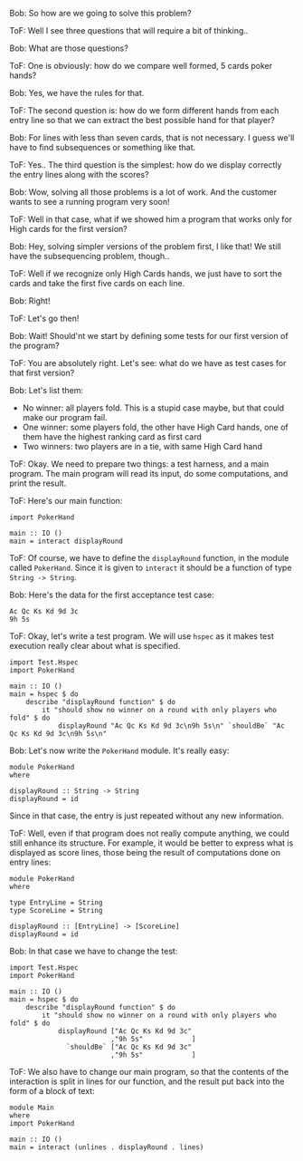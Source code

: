 Bob: So how are we going to solve this problem?

ToF: Well I see three questions that will require a bit of thinking..

Bob: What are those questions?

ToF: One is obviously: how do we compare well formed, 5 cards poker hands?

Bob: Yes, we have the rules for that. 

ToF: The second question is: how do we form different hands from each entry line so that we can extract the best possible hand for that player?

Bob: For lines with less than seven cards, that is not necessary. I guess we'll have to find subsequences or something like that. 

ToF: Yes.. The third question is the simplest: how do we display correctly the entry lines along with the scores?

Bob: Wow, solving all those problems is a lot of work. And the customer wants to see a running program very soon!

ToF: Well in that case, what if we showed him a program that works only for High cards for the first version?

Bob: Hey, solving simpler versions of the problem first, I like that! We still have the subsequencing problem, though..

ToF: Well if we recognize only High Cards hands, we just have to sort the cards and take the first five cards on each line. 

Bob: Right!

ToF: Let's go then!

Bob: Wait! Should'nt we start by defining some tests for our first version of the program?

ToF: You are absolutely right. Let's see: what do we have as test cases for that first version?

Bob: Let's list them:

- No winner: all players fold. This is a stupid case maybe, but that could make our program fail.
- One winner: some players fold, the other have High Card hands, one of them have the highest ranking card as first card
- Two winners: two players are in a tie, with same High Card hand
  
ToF: Okay. We need to prepare two things: a test harness, and a main program. The main program will read its input, do some computations, and print the result. 

ToF: Here's our main function:

```
import PokerHand

main :: IO ()
main = interact displayRound 
```

ToF: Of course, we have to define the `displayRound` function, in the module called `PokerHand`. Since it is given to `interact` it should be a function of type `String -> String`.

Bob: Here's the data for the first acceptance test case:

```
Ac Qc Ks Kd 9d 3c
9h 5s
```

ToF: Okay, let's write a test program. We will use `hspec` as it makes test execution really clear about what is specified.
```
import Test.Hspec
import PokerHand

main :: IO ()
main = hspec $ do
    describe "displayRound function" $ do
        it "should show no winner on a round with only players who fold" $ do
            displayRound "Ac Qc Ks Kd 9d 3c\n9h 5s\n" `shouldBe` "Ac Qc Ks Kd 9d 3c\n9h 5s\n"
```

Bob: Let's now write the `PokerHand` module. It's really easy:

```
module PokerHand
where

displayRound :: String -> String
displayRound = id
```
Since in that case, the entry is just repeated without any new information.

ToF: Well, even if that program does not really compute anything, we could still enhance its structure. For example, it would be better to express what is displayed as score lines, those being the result of computations done on entry lines:

```
module PokerHand
where

type EntryLine = String
type ScoreLine = String

displayRound :: [EntryLine] -> [ScoreLine]
displayRound = id
```

Bob: In that case we have to change the test:
```
import Test.Hspec
import PokerHand

main :: IO ()
main = hspec $ do
    describe "displayRound function" $ do
        it "should show no winner on a round with only players who fold" $ do
            displayRound ["Ac Qc Ks Kd 9d 3c"
                         ,"9h 5s"            ] 
              `shouldBe` ["Ac Qc Ks Kd 9d 3c"
                         ,"9h 5s"            ]
```

ToF: We also have to change our main program, so that the contents of the interaction is split in lines for our function, and the result put back into the form of a block of text:

```
module Main
where
import PokerHand

main :: IO ()
main = interact (unlines . displayRound . lines)
```
    
